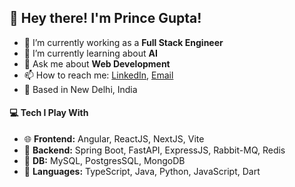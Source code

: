 ## 👋 Hey there! I'm Prince Gupta!
- 🔭 I’m currently working as a **Full Stack Engineer**
- 🌱 I’m currently learning about **AI**
- 💬 Ask me about **Web Development**
- 📫 How to reach me: [LinkedIn](https://www.linkedin.com/in/princegupta99), [Email](mailto:guptaprince223@gmail.com)
- 📍 Based in New Delhi, India

#### 💻 Tech I Play With
- 🌐 **Frontend:** Angular, ReactJS, NextJS, Vite
- 🚀 **Backend:** Spring Boot, FastAPI, ExpressJS, Rabbit-MQ, Redis
- 💾 **DB:** MySQL, PostgresSQL, MongoDB
- 📝 **Languages:** TypeScript, Java, Python, JavaScript, Dart
